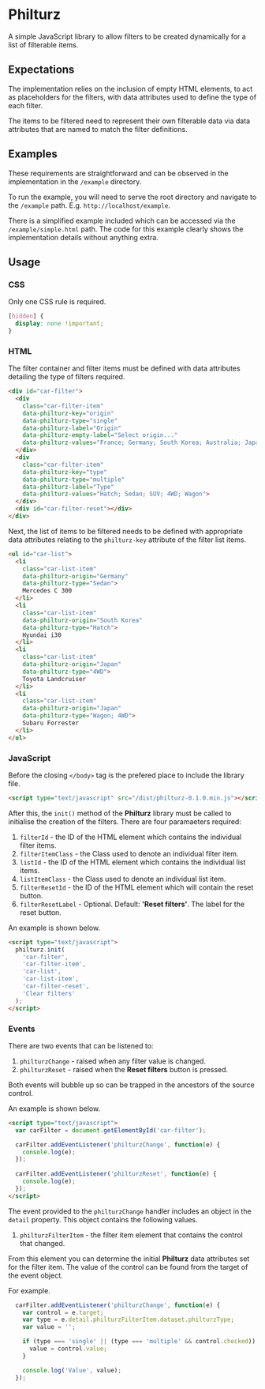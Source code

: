 # Philturz

A simple JavaScript library to allow filters to be created dynamically for a list of filterable items.

## Expectations

The implementation relies on the inclusion of empty HTML elements, to act as placeholders for the filters, with data attributes used to define the type of each filter.

The items to be filtered need to represent their own filterable data via data attributes that are named to match the filter definitions.

## Examples

These requirements are straightforward and can be observed in the implementation in the `/example` directory.

To run the example, you will need to serve the root directory and navigate to the `/example` path. E.g. `http://localhost/example`.

There is a simplified example included which can be accessed via the `/example/simple.html` path. The code for this example clearly shows the implementation details without anything extra.

## Usage

### CSS

Only one CSS rule is required.

```CSS
[hidden] {
  display: none !important;
}
```

### HTML

The filter container and filter items must be defined with data attributes detailing the type of filters required.

```HTML
<div id="car-filter">
  <div
    class="car-filter-item"
    data-philturz-key="origin"
    data-philturz-type="single"
    data-philturz-label="Origin"
    data-philturz-empty-label="Select origin..."
    data-philturz-values="France; Germany; South Korea; Australia; Japan">
  </div>
  <div
    class="car-filter-item"
    data-philturz-key="type"
    data-philturz-type="multiple"
    data-philturz-label="Type"
    data-philturz-values="Hatch; Sedan; SUV; 4WD; Wagon">
  </div>
  <div id="car-filter-reset"></div>
</div>
```

Next, the list of items to be filtered needs to be defined with appropriate data attributes relating to the `philturz-key` attribute of the filter list items.

```HTML
<ul id="car-list">
  <li
    class="car-list-item"
    data-philturz-origin="Germany"
    data-philturz-type="Sedan">
    Mercedes C 300
  </li>
  <li
    class="car-list-item"
    data-philturz-origin="South Korea"
    data-philturz-type="Hatch">
    Hyundai i30
  </li>
  <li
    class="car-list-item"
    data-philturz-origin="Japan"
    data-philturz-type="4WD">
    Toyota Landcruiser
  </li>
  <li
    class="car-list-item"
    data-philturz-origin="Japan"
    data-philturz-type="Wagon; 4WD">
    Subaru Forrester
  </li>
</ul>
```

### JavaScript

Before the closing `</body>` tag is the prefered place to include the library file.

```HTML
<script type="text/javascript" src="/dist/philturz-0.1.0.min.js"></script>
```

After this, the `init()` method of the **Philturz** library must be called to initialise the creation of the filters. There are four paramaeters required: 

1. `filterId` - the ID of the HTML element which contains the individual filter items.
2. `filterItemClass` - the Class used to denote an individual filter item.
3. `listId` - the ID of the HTML element which contains the individual list items.
4. `listItemClass` - the Class used to denote an individual list item.
5. `filterResetId` - the ID of the HTML element which will contain the reset button.
4. `filterResetLabel` - Optional. Default: **'Reset filters'**. The label for the reset button.

An example is shown below.

```HTML
<script type="text/javascript">
  philturz.init(
    'car-filter',
    'car-filter-item',
    'car-list',
    'car-list-item',
    'car-filter-reset',
    'Clear filters'
  );
</script>
```

### Events

There are two events that can be listened to:

1. `philturzChange` - raised when any filter value is changed.
2. `philturzReset` - raised when the **Reset filters** button is pressed.

Both events will bubble up so can be trapped in the ancestors of the source control.

An example is shown below.

```HTML
<script type="text/javascript">
  var carFilter = document.getElementById('car-filter');

  carFilter.addEventListener('philturzChange', function(e) {
    console.log(e);
  });
  
  carFilter.addEventListener('philturzReset', function(e) {
    console.log(e);
  });
</script>
```

The event provided to the `philturzChange` handler includes an object in the `detail` property. This object contains the following values.

1. `philturzFilterItem` - the filter item element that contains the control that changed.

From this element you can determine the initial **Philturz** data attributes set for the filter item. The value of the control can be found from the target of the event object.

For example.

```JavaScript
  carFilter.addEventListener('philturzChange', function(e) {
    var control = e.target;
    var type = e.detail.philturzFilterItem.dataset.philturzType;
    var value = '';

    if (type === 'single' || (type === 'multiple' && control.checked)) {
      value = control.value;
    }

    console.log('Value', value);
  });
```
